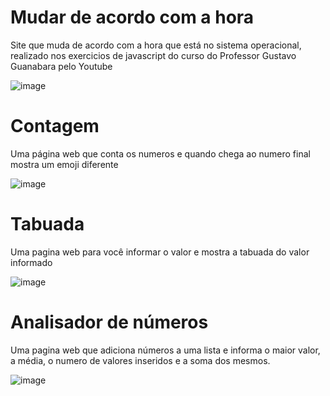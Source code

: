# Mudar de acordo com a hora
Site que muda de acordo com a hora que está no sistema operacional, realizado nos exercicios de javascript do curso do Professor  Gustavo Guanabara pelo Youtube

![image](https://user-images.githubusercontent.com/84422477/220733580-3817ffba-c7d2-4531-831e-02aaf6f86fbd.png)

# Contagem
Uma página web que conta os numeros e quando chega ao numero final mostra um emoji diferente

![image](https://user-images.githubusercontent.com/84422477/221278653-e6d48693-8776-4ed5-93b2-6ffc55751baf.png)


# Tabuada
Uma pagina web para você informar o valor e mostra a tabuada do valor informado

![image](https://user-images.githubusercontent.com/84422477/221277908-6482368f-385f-4707-b0a1-346a0296fd72.png)


# Analisador de números
Uma pagina web que adiciona números a uma lista e informa o maior valor, a média, o numero de valores inseridos e a soma dos mesmos.

![image](https://user-images.githubusercontent.com/84422477/221278091-28031042-040e-45dd-8627-0193eb80012b.png)
